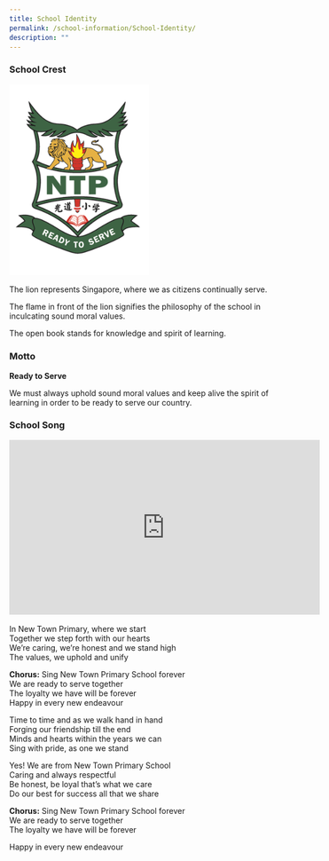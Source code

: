 ```yaml
---
title: School Identity
permalink: /school-information/School-Identity/
description: ""
---
```

### School Crest

<img style="width: 50%;" src="/images/About%20Us/Crest%20only%20(coloured%20no%20background).png">

The lion represents Singapore, where we as citizens continually serve.

The flame in front of the lion signifies the philosophy of the school in inculcating sound moral values.

The open book stands for knowledge and spirit of learning.


### Motto

**Ready to Serve**

We must always uphold sound moral values and keep alive the spirit of learning in order to be ready to serve our country.



### School Song

<iframe width="560" height="315" src="https://www.youtube.com/embed/Gn7WNLQnXPo" title="YouTube video player" frameborder="0" allow="accelerometer; autoplay; clipboard-write; encrypted-media; gyroscope; picture-in-picture" allowfullscreen></iframe>

In New Town Primary, where we start<br>
Together we step forth with our hearts<br>
We’re caring, we’re honest and we stand high<br>
The values, we uphold and unify  <br>

**Chorus:**  Sing New Town Primary School forever<br>
We are ready to serve together<br>
The loyalty we have will be forever<br>
Happy in every new endeavour  <br>

Time to time and as we walk hand in hand<br>
Forging our friendship till the end<br>
Minds and hearts within the years we can<br>
Sing with pride, as one we stand  <br>

Yes! We are from New Town Primary School<br>
Caring and always respectful<br>
Be honest, be loyal that’s what we care<br>
Do our best for success all that we share  <br>

**Chorus:**  Sing New Town Primary School forever<br>
We are ready to serve together<br>
The loyalty we have will be forever<br>

Happy in every new endeavour